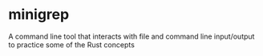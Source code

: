 # minigrep
A command line tool that interacts with file and command line input/output to practice some of the Rust concepts
